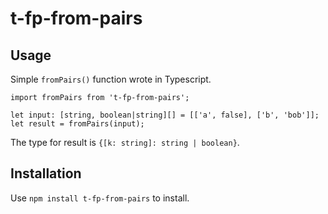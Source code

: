 # t-fp-from-pairs

## Usage

Simple `fromPairs()` function wrote in Typescript.

    import fromPairs from 't-fp-from-pairs';

    let input: [string, boolean|string][] = [['a', false], ['b', 'bob']];
    let result = fromPairs(input);

The type for result is `{[k: string]: string | boolean}`.

## Installation

Use `npm install t-fp-from-pairs` to install.
